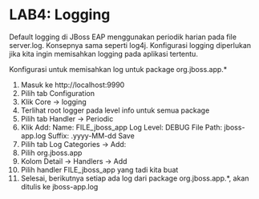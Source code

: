 # LAB4: Logging

Default logging di JBoss EAP menggunakan periodik harian pada file server.log. Konsepnya sama seperti log4j.
Konfigurasi logging diperlukan jika kita ingin memisahkan logging pada aplikasi tertentu.

Konfigurasi untuk memisahkan log untuk package org.jboss.app.*

 1. Masuk ke http://localhost:9990
 2. Pilih tab Configuration
 3. Klik Core -> logging
 4. Terlihat root logger pada level info untuk semua package
 5. Pilih tab Handler -> Periodic
 6. Klik Add:
    Name: FILE_jboss_app
    Log Level: DEBUG
    File Path: jboss-app.log
    Suffix: .yyyy-MM-dd
    Save
 7. Pilih tab Log Categories -> Add:
 8. Pilih org.jboss.app
 9. Kolom Detail -> Handlers -> Add
 10. Pilih handler FILE_jboss_app yang tadi kita buat
 11. Selesai, berikutnya setiap ada log dari package org.jboss.app.*, akan ditulis ke jboss-app.log
